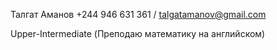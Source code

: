 Талгат Аманов
+244 946 631 361 / talgatamanov@gmail.com





Upper-Intermediate (Преподаю математику на английском)
